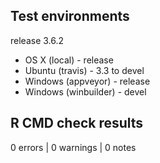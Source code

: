 ## Test environments

release 3.6.2

* OS X (local) - release
* Ubuntu (travis) - 3.3 to devel
* Windows (appveyor) - release
* Windows (winbuilder) - devel

## R CMD check results

0 errors | 0 warnings | 0 notes
